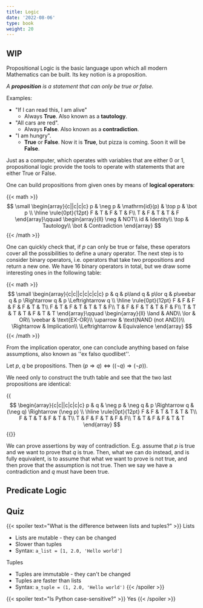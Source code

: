 ```yaml
---
title: Logic
date: '2022-08-06'
type: book
weight: 20
---
```


## WIP

Propositional Logic is the basic language upon which all modern Mathematics can be built. Its key notion is a proposition.

_A __proposition__ is a statement that can only be true or false._

Examples:

- "If I can read this, I am alive"
    - Always __True__. Also known as a __tautology__.
- "All cars are red". 
    - Always __False__. Also known as a __contradiction__.
- "I am hungry".
   - __True__ or __False__. Now it is __True__, but pizza is coming. Soon it will be __False__.

<!-- The goal of propositional logic is not to determine whether a proposition is true or false, but to provide the tools to operate with propositions. -->
Just as a computer, which operates with variables that are either 0 or 1, propositional logic provide the tools to operate with statements that are either True or False. 

One can build propositions from given ones by means of __logical operators__:

{{< math >}}
$$
\small
\begin{array}{c||c|c|c}
p & \neg p & \mathrm{id}(p) & \top p & \bot p \\
\hline
\rule{0pt}{12pt}
F & T & F & T & F\\
T & F & T & T & F
\end{array}\qquad
\begin{array}{ll}
  \neg & NOT\\
  id   & Identity\\
  \top & Tautology\\
  \bot & Contradiction
\end{array}
$$
{{< /math >}}

One can quickly check that, if $p$ can only be true or false, these operators cover all the possibilities to define a unary operator. The next step is to consider binary operators, i.e. operators that take two propositions and return a new one. We have 16 binary operators in total, but we draw some interesting ones in the following table:

{{< math >}}
$$
\small
\begin{array}{c|c||c|c|c|c|c}
  p & q & p\land q & p\lor q & p\veebar q & p \Rightarrow q & p \Leftrightarrow q \\
  \hline
    \rule{0pt}{12pt} F & F & F & F & F & T & T\\
                     F & T & F & T & T & T & F\\
                     T & F & F & T & T & F & F\\
                     T & T & T & T & F & T & T
\end{array}\qquad
\begin{array}{ll}
  \land           & AND\\
  \lor            & OR\\
  \veebar         & \text{EX-OR}\\
  \uparrow        & \text{NAND (not AND)}\\
  \Rightarrow     & Implication\\
  \Leftrightarrow & Equivalence
\end{array}
$$
{{< /math >}}

From the implication operator, one can conclude anything based on false assumptions, also known as ''ex falso quodlibet''.

Let $p$, $q$ be propositions. Then $(p \Rightarrow q) \Leftrightarrow ((\neg q)\Rightarrow (\neg p))$.

We need only to construct the truth table and see that the two last propositions are identical:

{{<math>}}
$$
\begin{array}{c|c||c|c|c|c}
  p & q & \neg p &  \neg q & p \Rightarrow q & (\neg q) \Rightarrow (\neg p) \\
  \hline
    \rule{0pt}{12pt} F & F & T & T & T & T\\
                     F & T & T & F & T & T\\
                     T & F & F & T & F & F\\
                     T & T & F & F & T & T
\end{array}
$$
{{</math>}}

We can prove assertions by way of contradiction. E.g. assume that $p$ is true and we want to prove that $q$ is true. Then, what we can do instead, and is fully equivalent, is to assume that what we want to prove is not true, and then prove that the assumption is not true. Then we say we have a contradiction and $q$ must have been true.

## Predicate Logic

## Quiz

{{< spoiler text="What is the difference between lists and tuples?" >}}
Lists

- Lists are mutable - they can be changed
- Slower than tuples
- Syntax: `a_list = [1, 2.0, 'Hello world']`

Tuples

- Tuples are immutable - they can't be changed
- Tuples are faster than lists
- Syntax: `a_tuple = (1, 2.0, 'Hello world')`
  {{< /spoiler >}}

{{< spoiler text="Is Python case-sensitive?" >}}
Yes
{{< /spoiler >}}
